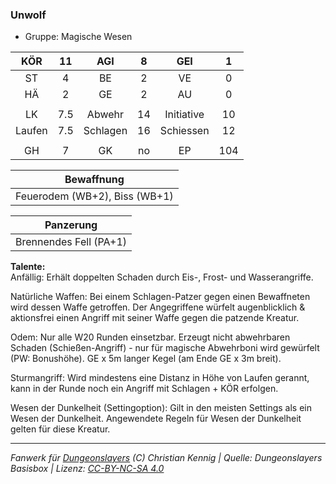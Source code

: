### Unwolf

- Gruppe: Magische Wesen

|  KÖR   | 11  |   AGI    |  8  |    GEI     |  1  |
| :----: | :-: | :------: | :-: | :--------: | :-: |
|   ST   |  4  |    BE    |  2  |     VE     |  0  |
|   HÄ   |  2  |    GE    |  2  |     AU     |  0  |
|        |     |          |     |            |     |
|   LK   | 7.5 |  Abwehr  | 14  | Initiative | 10  |
| Laufen | 7.5 | Schlagen | 16  | Schiessen  | 12  |
|        |     |          |     |            |     |
|   GH   |  7  |    GK    | no  |     EP     | 104 |

|          Bewaffnung           |
| :---------------------------: |
| Feuerodem (WB+2), Biss (WB+1) |

|       Panzerung        |
| :--------------------: |
| Brennendes Fell (PA+1) |

**Talente:**  
Anfällig: Erhält doppelten Schaden durch Eis-, Frost- und Wasserangriffe.

Natürliche Waffen: Bei einem Schlagen-Patzer gegen einen Bewaffneten wird dessen Waffe getroffen. Der Angegriffene würfelt augenblicklich & aktionsfrei einen Angriff mit seiner Waffe gegen die patzende Kreatur.

Odem: Nur alle W20 Runden einsetzbar. Erzeugt nicht abwehrbaren Schaden (Schießen-Angriff) - nur für magische Abwehrboni wird gewürfelt (PW: Bonushöhe). GE x 5m langer Kegel (am Ende GE x 3m breit).

Sturmangriff: Wird mindestens eine Distanz in Höhe von Laufen gerannt, kann in der Runde noch ein Angriff mit Schlagen + KÖR erfolgen.

Wesen der Dunkelheit (Settingoption): Gilt in den meisten Settings als ein Wesen der Dunkelheit. Angewendete Regeln für Wesen der Dunkelheit gelten für diese Kreatur.

---

_Fanwerk für [Dungeonslayers](https://www.dungeonslayers.net/) (C) Christian Kennig | Quelle: Dungeonslayers Basisbox | Lizenz: [CC-BY-NC-SA 4.0](https://creativecommons.org/licenses/by-nc-sa/4.0/deed.de)_
